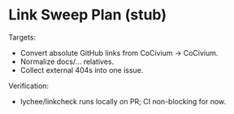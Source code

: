 <!-- status: stub; target: 150+ words -->
<!-- status: stub; target: 150+ words -->
<!-- status: stub; target: 150+ words -->
<!-- status: stub; target: 150+ words -->
<!-- status: stub; target: 150+ words -->
# Link Sweep Plan (stub)
Targets:
- Convert absolute GitHub links from CoCivium → CoCivium.
- Normalize docs/… relatives.
- Collect external 404s into one issue.

Verification:
- lychee/linkcheck runs locally on PR; CI non-blocking for now.






